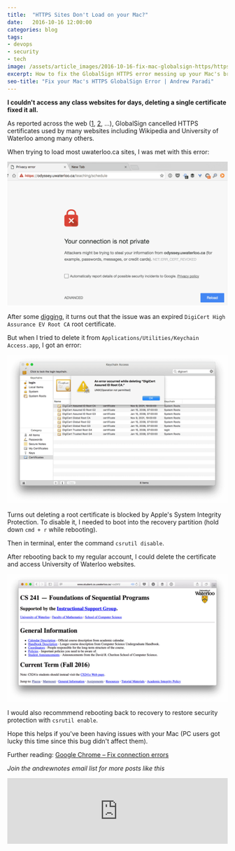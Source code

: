 ```yaml
---
title:  "HTTPS Sites Don't Load on your Mac?"
date:   2016-10-16 12:00:00
categories: blog
tags:
- devops
- security
- tech
image: /assets/article_images/2016-10-16-fix-mac-globalsign-https/https-errorc.png
excerpt: How to fix the GlobalSign HTTPS error messing up your Mac's browser
seo-title: "Fix your Mac's HTTPS GlobalSign Error | Andrew Paradi"
---
```


**I couldn't access any class websites for days, deleting a single certificate fixed it all.**

As reported across the web ([1](http://www.computerworld.com/article/3131487/security/globalsign-certificate-revocation-error-leaves-some-sites-inaccessible.html), [2](http://www.theregister.co.uk/2016/10/13/globalsigned_off/), ...), GlobalSign cancelled HTTPS certificates used by many websites including Wikipedia and University of Waterloo among many others.

When trying to load most uwaterloo.ca sites, I was met with this error:

![GlobalSign HTTPS Error in Google Chrome](/assets/article_images/2016-10-16-fix-mac-globalsign-https/https-errorc.png)

After some [digging](https://support.google.com/chrome/answer/6098869?visit_id=0-636122317658295463-3726611247&rd=1), it turns out that the issue was an expired `DigiCert High Assurance EV Root CA` root certificate.

But when I tried to delete it from `Applications/Utilities/Keychain Access.app`, I got an error:

![Deleting a root certificate error](/assets/article_images/2016-10-16-fix-mac-globalsign-https/keychain-errorc.png)

Turns out deleting a root certificate is blocked by Apple's System Integrity Protection. To disable it, I needed to boot into the recovery partition (hold down `cmd + r` while rebooting).

Then in terminal, enter the command `csrutil disable`.

After rebooting back to my regular account, I could delete the certificate and access University of Waterloo websites.

![](/assets/article_images/2016-10-16-fix-mac-globalsign-https/cs241c.png) 

I would also recommmend rebooting back to recovery to restore security protection with `csrutil enable`.

Hope this helps if you've been having issues with your Mac (PC users got lucky this time since this bug didn't affect them).

Further reading: [Google Chrome – Fix connection errors](https://support.google.com/chrome/answer/6098869?visit_id=0-636122317658295463-3726611247&rd=1) 

*Join the andrewnotes email list for more posts like this*

<script src="https://blitzen.com/scripts/blitzenForm.js" type="text/javascript"></script> <iframe src="https://andrew.blitzen.com/form/andrewnotes-footer-1?page=20161016-globalsign" id="017ce06a18c93534f49cdb840176f9" onload="resizeCrossDomainIframe('017ce06a18c93534f49cdb840176f9', 'https://andrew.blitzen.com');" width="100%" style="border: none;" resize="true"></iframe>